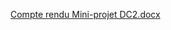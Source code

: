 
[Compte rendu Mini-projet DC2.docx](https://github.com/ArturHay/MINI-TESLA/files/11130270/Compte.rendu.Mini-projet.DC2.docx)

